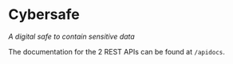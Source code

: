 # Cybersafe

*A digital safe to contain sensitive data*

The documentation for the 2 REST APIs can be found at `/apidocs`. 

